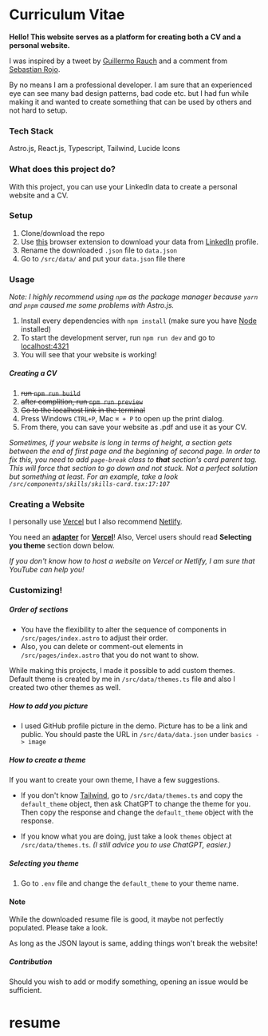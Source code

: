 # Curriculum Vitae

**Hello! This website serves as a platform for creating both a CV and a personal website.**

I was inspired by a tweet by [Guillermo Rauch](https://twitter.com/rauchg/status/1739688809921663399) and a comment from [Sebastian Rojo](https://twitter.com/arpagon/status/1739711265633669483).

By no means I am a professional developer. I am sure that an experienced eye can see many bad design patterns, bad code etc. but I had fun while making it and wanted to create something that can be used by others and not hard to setup.

### Tech Stack

Astro.js, React.js, Typescript, Tailwind, Lucide Icons

### What does this project do?

With this project, you can use your LinkedIn data to create a personal website and a CV.

### Setup

1. Clone/download the repo
2. Use [this](https://chromewebstore.google.com/detail/json-resume-exporter/caobgmmcpklomkcckaenhjlokpmfbdec) browser extension to download your data from [LinkedIn](https://www.linkedin.com/in/) profile.
3. Rename the downloaded `.json` file to `data.json`
4. Go to `/src/data/` and put your `data.json` file there

### Usage

*Note: I highly recommend using `npm` as the package manager because `yarn` and `pnpm` caused me some problems with Astro.js.*

1. Install every dependencies with `npm install` (make sure you have [Node](https://nodejs.org/en) installed)
2. To start the development server, run `npm run dev` and go to [localhost:4321](http://localhost:4321/)
3. You will see that your website is working!

##### Creating a CV

1. ~~run `npm run build`~~
2. ~~after complition, run `npm run preview`~~
3. ~~Go to the localhost link in the terminal~~
4. Press Windows `CTRL+P`, Mac `⌘ + P` to open up the print dialog.
5. From there, you can save your website as .pdf and use it as your CV.

*Sometimes, if your website is long in terms of height, a section gets between the end of first page and the beginning of second page. In order to fix this, you need to add `page-break` class to **that** section's card parent tag. This will force that section to go down and not stuck. Not a perfect solution but something at least. For an example, take a look `/src/components/skills/skills-card.tsx:17:107`*

### Creating a Website

I personally use [Vercel](https://vercel.com/) but I also recommend [Netlify](https://www.netlify.com/).

You need an **[adapter](https://docs.astro.build/en/guides/integrations-guide/vercel/)** for **[Vercel](https://vercel.com/)**! Also, Vercel users should read **Selecting you theme** section down below.

*If you don't know how to host a website on Vercel or Netlify, I am sure that YouTube can help you!*

### Customizing!

##### Order of sections

- You have the flexibility to alter the sequence of components in `/src/pages/index.astro` to adjust their order.
- Also, you can delete or comment-out elements in `/src/pages/index.astro` that you do not want to show.

While making this projects, I made it possible to add custom themes. Default theme is created by me in `/src/data/themes.ts` file and also I created two other themes as well.

##### How to add you picture

- I used GitHub profile picture in the demo. Picture has to be a link and public. You should paste the URL in `/src/data/data.json` under `basics -> image`

##### How to create a theme

If you want to create your own theme, I have a few suggestions.

- If you don't know [Tailwind](https://tailwindcss.com/), go to `/src/data/themes.ts` and copy the `default_theme` object, then ask ChatGPT to change the theme for you.
Then copy the response and change the `default_theme` object with the response.

- If you know what you are doing, just take a look `themes` object at `/src/data/themes.ts`. *(I still advice you to use ChatGPT, easier.)*

##### Selecting you theme

1. Go to `.env` file and change the `default_theme` to your theme name.

#### Note

While the downloaded resume file is good, it maybe not perfectly populated. Please take a look.

As long as the JSON layout is same, adding things won't break the website!


##### Contribution

Should you wish to add or modify something, opening an issue would be sufficient.
# resume
